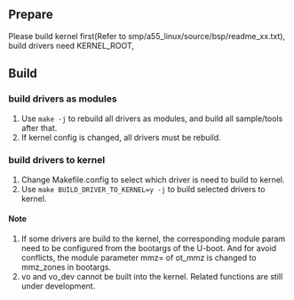 ## Prepare
Please build kernel first(Refer to smp/a55_linux/source/bsp/readme_xx.txt), build drivers need KERNEL_ROOT,

## Build
### build drivers as modules
1. Use `make -j` to rebuild all drivers as modules, and build all sample/tools after that.
2. If kernel config is changed, all drivers must be rebuild.

### build drivers to kernel
1. Change Makefile.config to select which driver is need to build to kernel.
2. Use `make BUILD_DRIVER_TO_KERNEL=y -j` to build selected drivers to kernel.

#### Note
1. If some drivers are build to the kernel, the corresponding module param need to be configured from the bootargs of the U-boot. And for avoid conflicts, the module parameter mmz= of ot_mmz is changed to mmz_zones in bootargs.
2. vo and vo_dev cannot be built into the kernel. Related functions are still under development.
